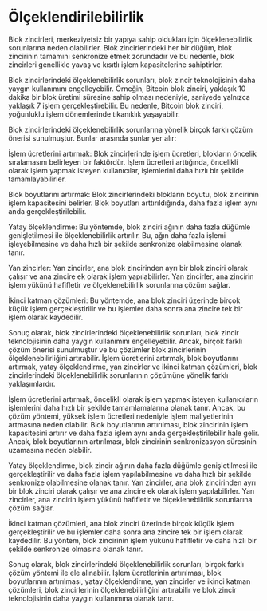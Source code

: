 # Ölçeklendirilebilirlik

Blok zincirleri, merkeziyetsiz bir yapıya sahip oldukları için ölçeklenebilirlik sorunlarına neden olabilirler. Blok zincirlerindeki her bir düğüm, blok zincirinin tamamını senkronize etmek zorundadır ve bu nedenle, blok zincirleri genellikle yavaş ve kısıtlı işlem kapasitelerine sahiptirler.

Blok zincirlerindeki ölçeklenebilirlik sorunları, blok zincir teknolojisinin daha yaygın kullanımını engelleyebilir. Örneğin, Bitcoin blok zinciri, yaklaşık 10 dakika bir blok üretimi süresine sahip olması nedeniyle, saniyede yalnızca yaklaşık 7 işlem gerçekleştirebilir. Bu nedenle, Bitcoin blok zinciri, yoğunluklu işlem dönemlerinde tıkanıklık yaşayabilir.

Blok zincirlerindeki ölçeklenebilirlik sorunlarına yönelik birçok farklı çözüm önerisi sunulmuştur. Bunlar arasında şunlar yer alır:

İşlem ücretlerini artırmak: Blok zincirlerinde işlem ücretleri, blokların öncelik sıralamasını belirleyen bir faktördür. İşlem ücretleri arttığında, öncelikli olarak işlem yapmak isteyen kullanıcılar, işlemlerini daha hızlı bir şekilde tamamlayabilirler.

Blok boyutlarını artırmak: Blok zincirlerindeki blokların boyutu, blok zincirinin işlem kapasitesini belirler. Blok boyutları arttırıldığında, daha fazla işlem aynı anda gerçekleştirilebilir.

Yatay ölçeklendirme: Bu yöntemde, blok zinciri ağının daha fazla düğümle genişletilmesi ile ölçeklenebilirlik artırılır. Bu, ağın daha fazla işlemi işleyebilmesine ve daha hızlı bir şekilde senkronize olabilmesine olanak tanır.

Yan zincirler: Yan zincirler, ana blok zincirinden ayrı bir blok zinciri olarak çalışır ve ana zincire ek olarak işlem yapılabilirler. Yan zincirler, ana zincirin işlem yükünü hafifletir ve ölçeklenebilirlik sorunlarına çözüm sağlar.

İkinci katman çözümleri: Bu yöntemde, ana blok zinciri üzerinde birçok küçük işlem gerçekleştirilir ve bu işlemler daha sonra ana zincire tek bir işlem olarak kaydedilir.

Sonuç olarak, blok zincirlerindeki ölçeklenebilirlik sorunları, blok zincir teknolojisinin daha yaygın kullanımını engelleyebilir. Ancak, birçok farklı çözüm önerisi sunulmuştur ve bu çözümler blok zincirlerinin ölçeklenebilirliğini artırabilir. İşlem ücretlerini artırmak, blok boyutlarını artırmak, yatay ölçeklendirme, yan zincirler ve ikinci katman çözümleri, blok zincirlerindeki ölçeklenebilirlik sorunlarının çözümüne yönelik farklı yaklaşımlardır.

İşlem ücretlerini artırmak, öncelikli olarak işlem yapmak isteyen kullanıcıların işlemlerini daha hızlı bir şekilde tamamlamalarına olanak tanır. Ancak, bu çözüm yöntemi, yüksek işlem ücretleri nedeniyle işlem maliyetlerinin artmasına neden olabilir. Blok boyutlarının artırılması, blok zincirinin işlem kapasitesini artırır ve daha fazla işlem aynı anda gerçekleştirilebilir hale gelir. Ancak, blok boyutlarının artırılması, blok zincirinin senkronizasyon süresinin uzamasına neden olabilir.

Yatay ölçeklendirme, blok zincir ağının daha fazla düğümle genişletilmesi ile gerçekleştirilir ve daha fazla işlem yapılabilmesine ve daha hızlı bir şekilde senkronize olabilmesine olanak tanır. Yan zincirler, ana blok zincirinden ayrı bir blok zinciri olarak çalışır ve ana zincire ek olarak işlem yapılabilirler. Yan zincirler, ana zincirin işlem yükünü hafifletir ve ölçeklenebilirlik sorunlarına çözüm sağlar.

İkinci katman çözümleri, ana blok zinciri üzerinde birçok küçük işlem gerçekleştirilir ve bu işlemler daha sonra ana zincire tek bir işlem olarak kaydedilir. Bu yöntem, blok zincirinin işlem yükünü hafifletir ve daha hızlı bir şekilde senkronize olmasına olanak tanır.

Sonuç olarak, blok zincirlerindeki ölçeklenebilirlik sorunları, birçok farklı çözüm yöntemi ile ele alınabilir. İşlem ücretlerinin artırılması, blok boyutlarının artırılması, yatay ölçeklendirme, yan zincirler ve ikinci katman çözümleri, blok zincirlerinin ölçeklenebilirliğini artırabilir ve blok zincir teknolojisinin daha yaygın kullanımına olanak tanır.